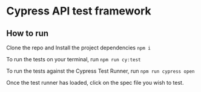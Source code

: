 # Cypress API test framework


## How to run

Clone the repo and Install the project dependencies
`npm i`

To run the tests on your terminal, run
`npm run cy:test`

To run the tests against the Cypress Test Runner, run
`npm run cypress open`

Once the test runner has loaded, click on the spec file you wish to test.

